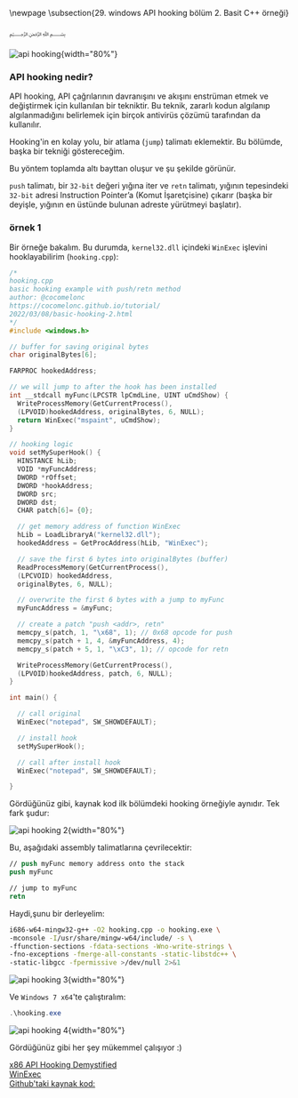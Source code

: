 \newpage
\subsection{29. windows API hooking bölüm 2. Basit C++ örneği}

﷽

![api hooking](./images/42/2022-03-09_11-38.png){width="80%"}    

### API hooking nedir?

API hooking, API çağrılarının davranışını ve akışını enstrüman etmek ve değiştirmek için kullanılan bir tekniktir. Bu teknik, zararlı kodun algılanıp algılanmadığını belirlemek için birçok antivirüs çözümü tarafından da kullanılır.     

Hooking'in en kolay yolu, bir atlama (`jump`) talimatı eklemektir. Bu bölümde, başka bir tekniği göstereceğim.     

Bu yöntem toplamda altı bayttan oluşur ve şu şekilde görünür.      

`push` talimatı, bir `32-bit` değeri yığına iter ve `retn` talimatı, yığının tepesindeki `32-bit` adresi Instruction Pointer’a (Komut İşaretçisine) çıkarır (başka bir deyişle, yığının en üstünde bulunan adreste yürütmeyi başlatır).    

### örnek 1

Bir örneğe bakalım. Bu durumda, `kernel32.dll` içindeki `WinExec` işlevini hooklayabilirim (`hooking.cpp`):    

```cpp
/*
hooking.cpp
basic hooking example with push/retn method
author: @cocomelonc
https://cocomelonc.github.io/tutorial/
2022/03/08/basic-hooking-2.html
*/
#include <windows.h>

// buffer for saving original bytes
char originalBytes[6];

FARPROC hookedAddress;

// we will jump to after the hook has been installed
int __stdcall myFunc(LPCSTR lpCmdLine, UINT uCmdShow) {
  WriteProcessMemory(GetCurrentProcess(), 
  (LPVOID)hookedAddress, originalBytes, 6, NULL);
  return WinExec("mspaint", uCmdShow);
}

// hooking logic
void setMySuperHook() {
  HINSTANCE hLib;
  VOID *myFuncAddress;
  DWORD *rOffset;
  DWORD *hookAddress;
  DWORD src;
  DWORD dst;
  CHAR patch[6]= {0};

  // get memory address of function WinExec
  hLib = LoadLibraryA("kernel32.dll");
  hookedAddress = GetProcAddress(hLib, "WinExec");

  // save the first 6 bytes into originalBytes (buffer)
  ReadProcessMemory(GetCurrentProcess(), 
  (LPCVOID) hookedAddress, 
  originalBytes, 6, NULL);

  // overwrite the first 6 bytes with a jump to myFunc
  myFuncAddress = &myFunc;

  // create a patch "push <addr>, retn"
  memcpy_s(patch, 1, "\x68", 1); // 0x68 opcode for push
  memcpy_s(patch + 1, 4, &myFuncAddress, 4);
  memcpy_s(patch + 5, 1, "\xC3", 1); // opcode for retn

  WriteProcessMemory(GetCurrentProcess(), 
  (LPVOID)hookedAddress, patch, 6, NULL);
}

int main() {

  // call original
  WinExec("notepad", SW_SHOWDEFAULT);

  // install hook
  setMySuperHook();

  // call after install hook
  WinExec("notepad", SW_SHOWDEFAULT);

}
```

Gördüğünüz gibi, kaynak kod ilk bölümdeki hooking örneğiyle aynıdır. Tek fark şudur:     

![api hooking 2](./images/42/2022-03-09_12-08.png){width="80%"}    

Bu, aşağıdaki assembly talimatlarına çevrilecektir:     

```nasm
// push myFunc memory address onto the stack
push myFunc

// jump to myFunc
retn
```

Haydi,şunu bir derleyelim:    

```bash
i686-w64-mingw32-g++ -O2 hooking.cpp -o hooking.exe \
-mconsole -I/usr/share/mingw-w64/include/ -s \
-ffunction-sections -fdata-sections -Wno-write-strings \
-fno-exceptions -fmerge-all-constants -static-libstdc++ \
-static-libgcc -fpermissive >/dev/null 2>&1
```

![api hooking 3](./images/42/2022-03-09_11-41.png){width="80%"}    

Ve `Windows 7 x64`'te çalıştıralım:    

```powershell
.\hooking.exe
```

![api hooking 4](./images/42/2022-03-09_12-26.png){width="80%"}    

Gördüğünüz gibi her şey mükemmel çalışıyor :)    

[x86 API Hooking Demystified](http://jbremer.org/x86-api-hooking-demystified/)    
[WinExec](https://docs.microsoft.com/en-us/windows/win32/api/winbase/nf-winbase-winexec)    
[Github'taki kaynak kod:](https://github.com/cocomelonc/2022-03-08-basic-hooking-2)    
